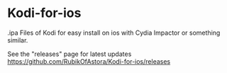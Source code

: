 # Kodi-for-ios
.ipa Files of Kodi for easy install on ios with Cydia Impactor or something similar.

See the "releases" page for latest updates
https://github.com/RubikOfAstora/Kodi-for-ios/releases
